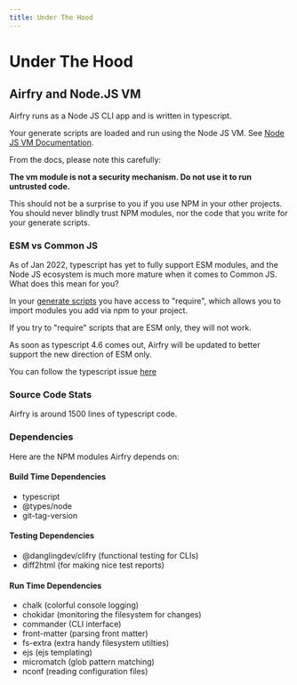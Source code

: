 ```yaml
---
title: Under The Hood
---
```


# Under The Hood

## Airfry and Node.JS VM

Airfry runs as a Node JS CLI app and is written in typescript.

Your generate scripts are loaded and run using the Node JS VM. See [Node JS VM Documentation](https://nodejs.org/api/vm.html).

From the docs, please note this carefully:

**The vm module is not a security mechanism. Do not use it to run untrusted code.**

This should not be a surprise to you if you use NPM in your other projects. You should never blindly trust NPM modules, nor the code that you write for your generate scripts.

### ESM vs Common JS

As of Jan 2022, typescript has yet to fully support ESM modules, and the Node JS ecosystem is much more mature when it comes to Common JS. What does this mean for you?

In your [generate scripts](/docs/templates/generateScript/) you have access to "require", which allows you to import modules you add via npm to your project.

If you try to "require" scripts that are ESM only, they will not work.

As soon as typescript 4.6 comes out, Airfry will be updated to better support the new direction of ESM only.

You can follow the typescript issue [here](https://github.com/microsoft/TypeScript/issues/46452)

### Source Code Stats

Airfry is around 1500 lines of typescript code.

### Dependencies

Here are the NPM modules Airfry depends on:

#### Build Time Dependencies

- typescript
- @types/node
- git-tag-version

#### Testing Dependencies

- @danglingdev/clifry (functional testing for CLIs)
- diff2html (for making nice test reports)

#### Run Time Dependencies

- chalk (colorful console logging)
- chokidar (monitoring the filesystem for changes)
- commander (CLI interface)
- front-matter (parsing front matter)
- fs-extra (extra handy filesystem utilties)
- ejs (ejs templating)
- micromatch (glob pattern matching)
- nconf (reading configuration files)
